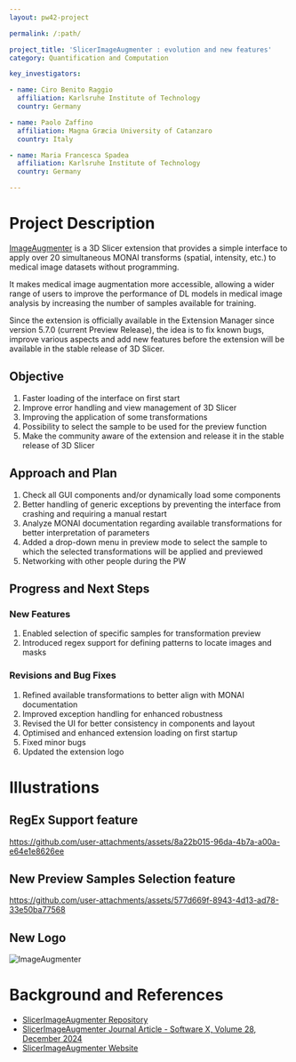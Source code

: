 ```yaml
---
layout: pw42-project

permalink: /:path/

project_title: 'SlicerImageAugmenter : evolution and new features'
category: Quantification and Computation

key_investigators:

- name: Ciro Benito Raggio
  affiliation: Karlsruhe Institute of Technology
  country: Germany

- name: Paolo Zaffino
  affiliation: Magna Græcia University of Catanzaro
  country: Italy

- name: Maria Francesca Spadea
  affiliation: Karlsruhe Institute of Technology
  country: Germany

---
```


# Project Description

<!-- Add a short paragraph describing the project. -->


[ImageAugmenter](https://github.com/ciroraggio/SlicerImageAugmenter) is a 3D Slicer extension that provides a simple interface to apply over 20 simultaneous MONAI transforms (spatial, intensity, etc.) to medical image datasets without programming. 

It makes medical image augmentation more accessible, allowing a wider range of users to improve the performance of DL models in medical image analysis by increasing the number of samples available for training. 

Since the extension is officially available in the Extension Manager since version 5.7.0 (current Preview Release), the idea is to fix known bugs, improve various aspects and add new features before the extension will be available in the stable release of 3D Slicer.



## Objective

<!-- Describe here WHAT you would like to achieve (what you will have as end result). -->


1. Faster loading of the interface on first start
2. Improve error handling and view management of 3D Slicer
3. Improving the application of some transformations
4. Possibility to select the sample to be used for the preview function
5. Make the community aware of the extension and release it in the stable release of 3D Slicer



## Approach and Plan

<!-- Describe here HOW you would like to achieve the objectives stated above. -->


1. Check all GUI components and/or dynamically load some components
2. Better handling of generic exceptions by preventing the interface from crashing and requiring a manual restart
3. Analyze MONAI documentation regarding available transformations for better interpretation of parameters 
4. Added a drop-down menu in preview mode to select the sample to which the selected transformations will be applied and previewed
5. Networking with other people during the PW



## Progress and Next Steps

<!-- Update this section as you make progress, describing of what you have ACTUALLY DONE.
     If there are specific steps that you could not complete then you can describe them here, too. -->


### New Features

1. Enabled selection of specific samples for transformation preview
2. Introduced regex support for defining patterns to locate images and masks


### Revisions and Bug Fixes

1. Refined available transformations to better align with MONAI documentation
2. Improved exception handling for enhanced robustness
3. Revised the UI for better consistency in components and layout
4. Optimised and enhanced extension loading on first startup
5. Fixed minor bugs
6. Updated the extension logo




# Illustrations

<!-- Add pictures and links to videos that demonstrate what has been accomplished. -->

## RegEx Support feature

https://github.com/user-attachments/assets/8a22b015-96da-4b7a-a00a-e64e1e8626ee

## New Preview Samples Selection feature


https://github.com/user-attachments/assets/577d669f-8943-4d13-ad78-33e50ba77568

## New Logo
![ImageAugmenter](https://github.com/user-attachments/assets/93b0dc68-fb1c-4e87-a2e5-382ed70461bd)


# Background and References

<!-- If you developed any software, include link to the source code repository.
     If possible, also add links to sample data, and to any relevant publications. -->


- [SlicerImageAugmenter Repository](https://github.com/ciroraggio/SlicerImageAugmenter)
- [SlicerImageAugmenter Journal Article - Software X, Volume 28, December 2024](https://doi.org/10.1016/j.softx.2024.101923)
- [SlicerImageAugmenter Website](https://ciroraggio.github.io/SlicerImageAugmenter/)


